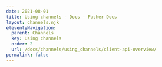 ```yaml
---
date: 2021-08-01
title: Using channels - Docs - Pusher Docs
layout: channels.njk
eleventyNavigation:
  parent: Channels
  key: Using channels
  order: 2
  url: /docs/channels/using_channels/client-api-overview/
permalink: false
---
```

